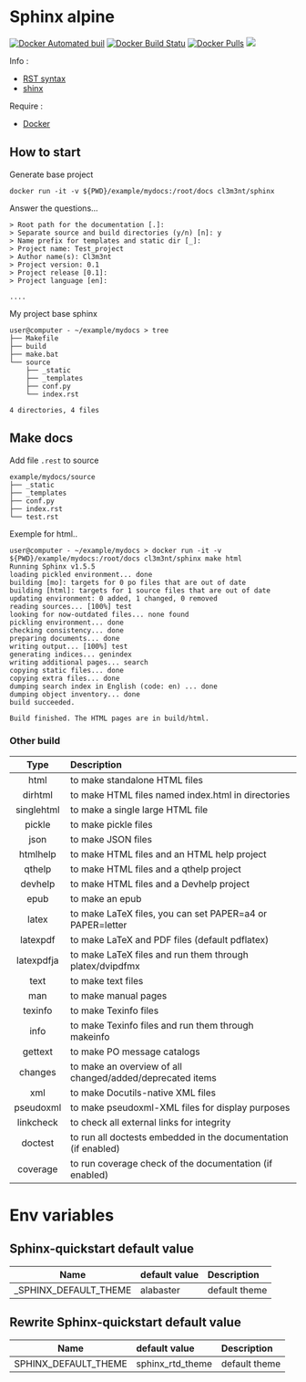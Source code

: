 # Sphinx alpine


[![Docker Automated buil](https://img.shields.io/docker/automated/cl3m3nt/sphinx.svg?style=flat-square)](https://hub.docker.com/r/cl3m3nt/sphinx/)
[![Docker Build Statu](https://img.shields.io/docker/build/cl3m3nt/sphinx.svg?style=flat-square)](https://hub.docker.com/r/cl3m3nt/sphinx/)
[![Docker Pulls](https://img.shields.io/docker/pulls/cl3m3nt/sphinx.svg?style=flat-square)](https://hub.docker.com/r/cl3m3nt/sphinx/)
[![](https://images.microbadger.com/badges/image/cl3m3nt/sphinx.svg)](https://microbadger.com/images/cl3m3nt/sphinx "Get your own image badge on microbadger.com")

Info :

*   [RST syntax](http://docutils.sourceforge.net/rst.html)
*   [shinx](http://www.sphinx-doc.org/en/stable/)

Require :

*   [Docker](https://www.docker.com)

## How to start

Generate base project
```
docker run -it -v ${PWD}/example/mydocs:/root/docs cl3m3nt/sphinx
```

Answer the questions...
```
> Root path for the documentation [.]:
> Separate source and build directories (y/n) [n]: y
> Name prefix for templates and static dir [_]:
> Project name: Test_project
> Author name(s): Cl3m3nt
> Project version: 0.1
> Project release [0.1]:
> Project language [en]:

....
```

My project base sphinx
```
user@computer - ~/example/mydocs > tree
├── Makefile
├── build
├── make.bat
└── source
    ├── _static
    ├── _templates
    ├── conf.py
    └── index.rst

4 directories, 4 files
```

## Make docs

Add file `.rest` to source
```
example/mydocs/source
├── _static
├── _templates
├── conf.py
├── index.rst
└── test.rst
```

Exemple for html..
```
user@computer - ~/example/mydocs > docker run -it -v ${PWD}/example/mydocs:/root/docs cl3m3nt/sphinx make html
Running Sphinx v1.5.5
loading pickled environment... done
building [mo]: targets for 0 po files that are out of date
building [html]: targets for 1 source files that are out of date
updating environment: 0 added, 1 changed, 0 removed
reading sources... [100%] test
looking for now-outdated files... none found
pickling environment... done
checking consistency... done
preparing documents... done
writing output... [100%] test
generating indices... genindex
writing additional pages... search
copying static files... done
copying extra files... done
dumping search index in English (code: en) ... done
dumping object inventory... done
build succeeded.

Build finished. The HTML pages are in build/html.
```


### Other build

| Type | Description |
| :-------: |:------|
|  html         | to make standalone HTML files |
|  dirhtml      | to make HTML files named index.html in directories |
|  singlehtml   | to make a single large HTML file |
|  pickle       | to make pickle files |
|  json         | to make JSON files |
|  htmlhelp     | to make HTML files and an HTML help project |
|  qthelp       | to make HTML files and a qthelp project |
|  devhelp      | to make HTML files and a Devhelp project |
|  epub         | to make an epub |
|  latex        | to make LaTeX files, you can set PAPER=a4 or PAPER=letter |
|  latexpdf     | to make LaTeX and PDF files (default pdflatex) |
|  latexpdfja   | to make LaTeX files and run them through platex/dvipdfmx |
|  text         | to make text files |
|  man          | to make manual pages |
|  texinfo      | to make Texinfo files |
|  info         | to make Texinfo files and run them through makeinfo |
|  gettext      | to make PO message catalogs |
|  changes      | to make an overview of all changed/added/deprecated items |
|  xml          | to make Docutils-native XML files |
|  pseudoxml    | to make pseudoxml-XML files for display purposes |
|  linkcheck    | to check all external links for integrity |
|  doctest      | to run all doctests embedded in the documentation (if enabled) |
|  coverage     | to run coverage check of the documentation (if enabled) |


# Env variables

## Sphinx-quickstart default value

| Name | default value | Description |
| :-------: |:------|:------|
| _SPHINX_DEFAULT_THEME | alabaster | default theme |

## Rewrite Sphinx-quickstart default value

| Name | default value | Description |
| :-------: |:------|:------|
| SPHINX_DEFAULT_THEME | sphinx_rtd_theme | default theme |
